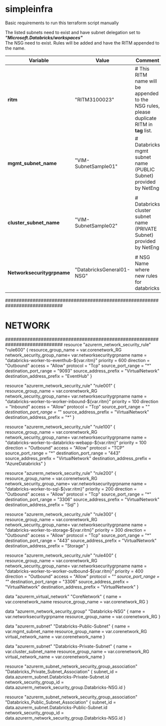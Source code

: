 # simpleinfra



Basic requirements to run this terraform script manually

The listed subnets need to exist and have subnet delegation set to ***"Microsoft.Databricks/workspaces"***  
The NSG need to exist. Rules will be added and have the RITM appended to the name.  

| Variable 	| Value 	| Comment 	|
|---	|---	|---	|
| **ritm** 	| "RITM3100023" 	| # This RITM name will be appended to the NSG rules, please duplicate RITM in **tag** list. 	|
| **mgmt_subnet_name** 	| "VIM-SubnetSample01" 	| # Databricks mgmt subnet name (PUBLIC Subnet) provided by NetEng 	|
|  	|  	|  	|
| **cluster_subnet_name** 	| "VIM-SubnetSample02" 	| # Databricks cluster subnet name (PRIVATE Subnet) provided by NetEng 	|
|  	|  	|  	|
| **Networksecuritygrpname** 	| "DatabricksGeneral01-NSG" 	| # NSG Name where new rules for databricks 	|















#############################################################################
# NETWORK 
#############################################################################
resource "azurerm_network_security_rule" "rule600" {
  resource_group_name        = var.corenetwork_RG
  network_security_group_name= var.networksecuritygrpname
  name                       = "databricks-worker-to-eventhub-${var.ritm}"
  priority                   = 600
  direction                  = "Outbound"
  access                     = "Allow"
  protocol                   = "Tcp"
  source_port_range          = "*"
  destination_port_range     = "9093"
  source_address_prefix      = "VirtualNetwork"
  destination_address_prefix = "EventHub"
}

resource "azurerm_network_security_rule" "rule001" {
  resource_group_name        = var.corenetwork_RG
  network_security_group_name= var.networksecuritygrpname
  name                       = "databricks-worker-to-worker-inbound-${var.ritm}"
  priority                   = 100
  direction                  = "Inbound"
  access                     = "Allow"
  protocol                   = "Tcp"
  source_port_range          = "*"
  destination_port_range     = "*"
  source_address_prefix      = "VirtualNetwork"
  destination_address_prefix = "*"
 }

resource "azurerm_network_security_rule" "rule100" {
  resource_group_name        = var.corenetwork_RG
  network_security_group_name= var.networksecuritygrpname
  name                       = "databricks-worker-to-databricks-webapp-${var.ritm}"
  priority                   = 100
  direction                  = "Outbound"
  access                     = "Allow"
  protocol                   = "TCP"
  source_port_range          = "*"
  destination_port_range     = "443"
  source_address_prefix      = "VirtualNetwork"
  destination_address_prefix = "AzureDatabricks"
}

resource "azurerm_network_security_rule" "rule200" {
  resource_group_name        = var.corenetwork_RG
  network_security_group_name= var.networksecuritygrpname
  name                       = "databricks-worker-to-sql-${var.ritm}"
  priority                   = 200
  direction                  = "Outbound"
  access                     = "Allow"
  protocol                   = "Tcp"
  source_port_range          = "*"
  destination_port_range     = "3306"
  source_address_prefix      = "VirtualNetwork"
  destination_address_prefix = "Sql"
}

resource "azurerm_network_security_rule" "rule300" {
  resource_group_name        = var.corenetwork_RG
  network_security_group_name= var.networksecuritygrpname
  name                       = "databricks-worker-to-storage-${var.ritm}"
  priority                   = 300
  direction                  = "Outbound"
  access                     = "Allow"
  protocol                   = "Tcp"
  source_port_range          = "*"
  destination_port_range     = "443"
  source_address_prefix      = "VirtualNetwork"
  destination_address_prefix = "Storage"
}

resource "azurerm_network_security_rule" "rule400" {
  resource_group_name        = var.corenetwork_RG
  network_security_group_name= var.networksecuritygrpname
  name                       = "databricks-worker-to-worker-outbound-${var.ritm}"
  priority                   = 400
  direction                  = "Outbound"
  access                     = "Allow"
  protocol                   = "*"
  source_port_range          = "*"
  destination_port_range     = "3306"
  source_address_prefix      = "VirtualNetwork"
  destination_address_prefix = "VirtualNetwork"
}



data "azurerm_virtual_network" "CoreNetwork" {
  name                = var.corenetwork_name
  resource_group_name = var.corenetwork_RG
}

data "azurerm_network_security_group" "Databricks-NSG" {
  name                = var.networksecuritygrpname
  resource_group_name = var.corenetwork_RG
}

data "azurerm_subnet" "Databricks-Public-Subnet" {
  name                  = var.mgmt_subnet_name
  resource_group_name   = var.corenetwork_RG
  virtual_network_name  = var.corenetwork_name 
}

data "azurerm_subnet" "Databricks-Private-Subnet" {
  name                  = var.cluster_subnet_name
  resource_group_name   = var.corenetwork_RG
  virtual_network_name  = var.corenetwork_name
}


resource "azurerm_subnet_network_security_group_association" "Databricks_Private_Subnet_Association" {
  subnet_id                 = data.azurerm_subnet.Databricks-Private-Subnet.id
  network_security_group_id = data.azurerm_network_security_group.Databricks-NSG.id
}

resource "azurerm_subnet_network_security_group_association" "Databricks_Public_Subnet_Association" {
  subnet_id                 = data.azurerm_subnet.Databricks-Public-Subnet.id
  network_security_group_id = data.azurerm_network_security_group.Databricks-NSG.id
}

